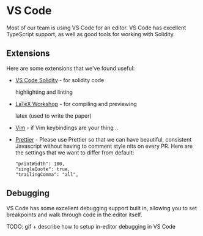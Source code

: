 # VS Code

Most of our team is using VS Code for an editor. VS Code has excellent TypeScript support, as well as good tools for working with Solidity.

## Extensions

Here are some extensions that we've found useful:

* [VS Code Solidity](https://github.com/juanfranblanco/vscode-solidity) - for solidity code

  highlighting and linting

* [LaTeX Workshop](https://github.com/James-Yu/LaTeX-Workshop) - for compiling and previewing

  latex \(used to write the paper\)

* [Vim](https://github.com/VSCodeVim/Vim) - if Vim keybindings are your thing ..
* [Prettier](https://github.com/prettier/prettier-vscode) - Please use Prettier so that we can have beautiful, consistent Javascript without having to comment style nits on every PR. Here are the settings that we want to differ from default: 

  ```text
  "printWidth": 100,
  "singleQuote": true,
  "trailingComma": "all",
  ```

## Debugging

VS Code has some excellent debugging support built in, allowing you to set breakpoints and walk through code in the editor itself.

TODO: gif + describe how to setup in-editor debugging in VS Code

